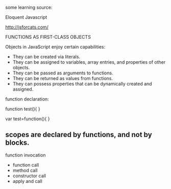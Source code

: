 some learning source:

Eloquent Javascript

http://jsforcats.com/

FUNCTIONS AS FIRST-CLASS OBJECTS

Objects in JavaScript enjoy certain capabilities:

- They can be created via literals.
- They can be assigned to variables, array entries, and properties of other objects.
- They can be passed as arguments to functions.
- They can be returned as values from functions.
- They can possess properties that can be dynamically created and assigned.

function declaration:

function test(){
}

var test=function(){
}

scopes are declared by functions, and not by blocks.
--------
function invocation

- function call
- method call
- constructor call
- apply and call
